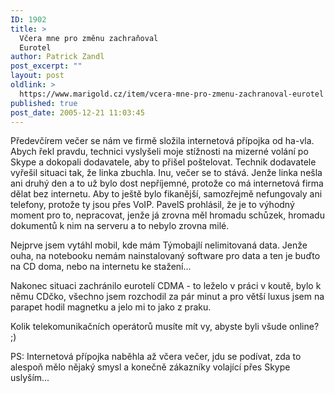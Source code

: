 ```yaml
---
ID: 1902
title: >
  Včera mne pro změnu zachraňoval
  Eurotel
author: Patrick Zandl
post_excerpt: ""
layout: post
oldlink: >
  https://www.marigold.cz/item/vcera-mne-pro-zmenu-zachranoval-eurotel
published: true
post_date: 2005-12-21 11:03:45
---
```

<p>Předevčírem večer se nám ve firmě složila internetová přípojka od ha-vla. Abych řekl pravdu, technici vyslyšeli moje stížnosti na mizerné volání po Skype a dokopali dodavatele, aby to přišel poštelovat. Technik dodavatele vyřešil situaci tak, že linka zbuchla. Inu, večer se to stává. Jenže linka nešla ani druhý den a to už bylo dost nepříjemné, protože co má internetová firma dělat bez internetu. Aby to ještě bylo fikanější, samozřejmě nefungovaly ani telefony, protože ty jsou přes VoIP. PavelS prohlásil, že je to výhodný moment pro to, nepracovat, jenže já zrovna měl hromadu schůzek, hromadu dokumentů k nim na serveru a to nebylo zrovna milé. </p>

<p>Nejprve jsem vytáhl mobil, kde mám Týmobajlí nelimitovaná data. Jenže ouha, na notebooku nemám nainstalovaný software pro data a ten je buďto na CD doma, nebo na internetu ke stažení... </p>

<p>Nakonec situaci zachránilo eurotelí CDMA - to leželo v práci v koutě, bylo k němu CDčko, všechno jsem rozchodil za pár minut a pro větší luxus jsem na parapet hodil magnetku a jelo mi to jako z praku. </p>

<p>Kolik telekomunikačních operátorů musíte mít vy, abyste byli všude online? ;)</p>

<p>PS: Internetová přípojka naběhla až včera večer, jdu se podívat, zda to alespoň mělo nějaký smysl a konečně zákazníky volající přes Skype uslyším...
</p>
